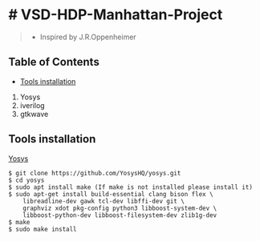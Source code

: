  # **# VSD-HDP-Manhattan-Project**
> -  Inspired by J.R.Oppenheimer

## Table of Contents

+ [ Tools installation][1]

1. Yosys
2. iverilog
3. gtkwave








 ## Tools installation 

<u>Yosys</u>



~~~
$ git clone https://github.com/YosysHQ/yosys.git
$ cd yosys
$ sudo apt install make (If make is not installed please install it) 
$ sudo apt-get install build-essential clang bison flex \
    libreadline-dev gawk tcl-dev libffi-dev git \
    graphviz xdot pkg-config python3 libboost-system-dev \
    libboost-python-dev libboost-filesystem-dev zlib1g-dev
$ make 
$ sudo make install
~~~

  [1]: #tools-installation
  
  
  
